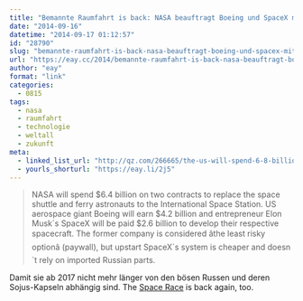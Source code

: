 ```yaml
---
title: "Bemannte Raumfahrt is back: NASA beauftragt Boeing und SpaceX mit der Entwicklung neuer Shuttles"
date: "2014-09-16"
datetime: "2014-09-17 01:12:57"
id: "28790"
slug: "bemannte-raumfahrt-is-back-nasa-beauftragt-boeing-und-spacex-mit-der-entwicklung-neuer-shuttles"
url: "https://eay.cc/2014/bemannte-raumfahrt-is-back-nasa-beauftragt-boeing-und-spacex-mit-der-entwicklung-neuer-shuttles/"
author: "eay"
format: "link"
categories:
  - 0815
tags:
  - nasa
  - raumfahrt
  - technologie
  - weltall
  - zukunft
meta:
  - linked_list_url: "http://qz.com/266665/the-us-will-spend-6-8-billion-hiring-boeing-and-spacex-to-build-new-spacecraft/"
  - yourls_shorturl: "https://eay.li/2j5"
---
```


> NASA will spend $6.4 billion on two contracts to replace the space shuttle and ferry astronauts to the International Space Station. US aerospace giant Boeing will earn $4.2 billion and entrepreneur Elon Musk´s SpaceX will be paid $2.6 billion to develop their respective spacecraft. The former company is considered âthe least risky optionâ (paywall), but upstart SpaceX´s system is cheaper and doesn´t rely on imported Russian parts.

Damit sie ab 2017 nicht mehr länger von den bösen Russen und deren Sojus-Kapseln abhängig sind. The [Space Race](https://en.wikipedia.org/wiki/Space_Race) is back again, too.
